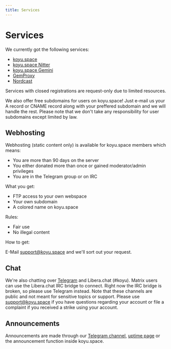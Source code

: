 ```yaml
---
title: Services
---
```


# Services

We currently got the following services:

* [koyu.space](https://koyu.space)
* [koyu.space Nitter](https://nitter.koyu.space)
* [koyu.space Gemini](https://gem.koyu.space)
* [GemProxy](https://gemproxy.koyu.space)
* [Nordcast](https://nordcast.koyu.space)

Services with closed registrations are request-only due to limited resources.

We also offer free subdomains for users on koyu.space! Just e-mail us your A record or CNAME record along with your preffered subdomain and we will handle the rest. Please note that we don't take any responsibility for user subdomains except limited by law.

## Webhosting

Webhosting (static content only) is available for koyu.space members which means:

* You are more than 90 days on the server
* You either donated more than once or gained moderator/admin privileges
* You are in the Telegram group or on IRC

What you get:

* FTP access to your own webspace
* Your own subdomain
* A colored name on koyu.space

Rules:

* Fair use
* No illegal content

How to get:

E-Mail support@koyu.space and we'll sort out your request.

## Chat

We're also chatting over [Telegram](https://t.me/+xIh9r2VqrD9mYmJk) and Libera.chat (#koyu). Matrix users can use the Libera.chat IRC bridge to connect. Right now the IRC bridge is broken, so please use Telegram instead. Note that these channels are public and not meant for sensitive topics or support. Please use support@koyu.space if you have questions regarding your account or file a complaint if you received a strike using your account.

## Announcements

Announcements are made through our [Telegram channel](https://t.me/koyuspace), [uptime page](https://up.koyu.space) or the announcement function inside koyu.space.
